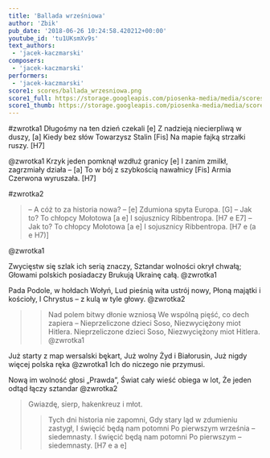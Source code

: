 ```yaml
---
title: 'Ballada wrześniowa'
author: 'Zbik'
pub_date: '2018-06-26 10:24:58.420212+00:00'
youtube_id: 'tu1UKsmXv9s'
text_authors:
 - 'jacek-kaczmarski'
composers:
 - 'jacek-kaczmarski'
performers:
 - 'jacek-kaczmarski'
score1: scores/ballada_wrzesniowa.png
score1_full: https://storage.googleapis.com/piosenka-media/media/scores/ballada_wrzesniowa.png
score1_thumb: https://storage.googleapis.com/piosenka-media/media/scores/ballada_wrzesniowa.png.180x0_q85_upscale.png
---
```


#zwrotka1
Długośmy na ten dzień czekali [e]
Z nadzieją niecierpliwą w duszy, [a]
Kiedy bez słów Towarzysz Stalin [Fis]
Na mapie fajką strzałki ruszy. [H7]

@zwrotka1
Krzyk jeden pomknął wzdłuż granicy [e]
I zanim zmilkł, zagrzmiały działa – [a]
To w bój z szybkością nawałnicy [Fis]
Armia Czerwona wyruszała. [H7]

#zwrotka2
>– A cóż to za historia nowa? – [e]
>Zdumiona spyta Europa. [G]
>– Jak to? To chłopcy Mołotowa [a e]
>I sojusznicy Ribbentropa. [H7 e E7]
>– Jak to? To chłopcy Mołotowa [a e]
>I sojusznicy Ribbentropa. [H7 e (a e H7)]

@zwrotka1

Zwycięstw się szlak ich serią znaczy,
Sztandar wolności okrył chwałą;
Głowami polskich posiadaczy
Brukują Ukrainę całą.
@zwrotka1

Pada Podole, w hołdach Wołyń,
Lud pieśnią wita ustrój nowy,
Płoną majątki i kościoły,
I Chrystus – z kulą w tyle głowy.
@zwrotka2
>>Nad polem bitwy dłonie wzniosą
>We wspólną pięść, co dech zapiera –
>Nieprzeliczone dzieci Soso,
>Niezwyciężony miot Hitlera.
>Nieprzeliczone dzieci Soso,
Niezwyciężony miot Hitlera.
@zwrotka1


Już starty z map wersalski bękart,
Już wolny Żyd i Białorusin,
Już nigdy więcej polska ręka
@zwrotka1
Ich do niczego nie przymusi.

Nową im wolność głosi „Prawda”,
Świat cały wieść obiega w lot,
Że jeden odtąd łączy sztandar
@zwrotka2
>Gwiazdę, sierp, hakenkreuz i młot.
>>Tych dni historia nie zapomni,
>Gdy stary ląd w zdumieniu zastygł,
>I święcić będą nam potomni
>Po pierwszym września – siedemnasty.
I święcić będą nam potomni
Po pierwszym – siedemnasty. [H7 e a e]
